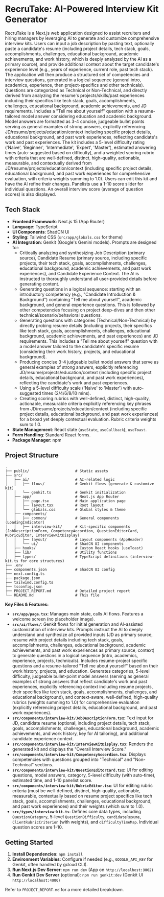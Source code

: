 
# RecruTake: AI-Powered Interview Kit Generator

RecruTake is a Next.js web application designed to assist recruiters and hiring managers by leveraging AI to generate and customize comprehensive interview kits. Users can input a job description by pasting text, optionally paste a candidate's resume (including project details, tech stack, goals, accomplishments, challenges, educational background, academic achievements, and work history, which is deeply analyzed by the AI as a primary source), and provide additional context about the target candidate's experience level (e.g., years of experience, current role, past tech stack). The application will then produce a structured set of competencies and interview questions, generated in a logical sequence (general intro, academics, experience, then project-specifics and other technicals). Questions are categorized as Technical or Non-Technical, and directly derived from analyzing the resume's projects/skills/past experiences including their specifics like tech stack, goals, accomplishments, challenges, educational background, academic achievements, and JD requirements. Includes a "Tell me about yourself" question with a resume-tailored model answer considering education and academic background. Model answers are formatted as 3-4 concise, judgeable bullet points serving as general examples of strong answers, explicitly referencing JD/resume/projects/education/context including specific project details, educational background, and past work experiences, reflecting candidate's work and past experiences. The kit includes a 5-level difficulty rating ('Naive', 'Beginner', 'Intermediate', 'Expert', 'Master'), estimated answering times (auto-suggested based on difficulty), and a weighted scoring rubric with criteria that are well-defined, distinct, high-quality, actionable, measurable, and contextually derived from JD/resume/projects/education/context (including specific project details, educational background, and past work experiences for comprehensive evaluation, with criteria weights summing to 1.0). Users can edit this kit and have the AI refine their changes. Panelists use a 1-10 score slider for individual questions. An overall interview score (average of question scores) is also displayed.

## Tech Stack

*   **Frontend Framework**: Next.js 15 (App Router)
*   **Language**: TypeScript
*   **UI Components**: ShadCN UI
*   **Styling**: Tailwind CSS (`src/app/globals.css` for theme)
*   **AI Integration**: Genkit (Google's Gemini models). Prompts are designed for:
    *   Critically analyzing and synthesizing Job Description (primary source), Candidate Resume (primary source, including specific projects, their tech stack, goals, accomplishments, challenges, educational background, academic achievements, and past work experiences), and Candidate Experience Context. The AI is instructed to thoroughly understand all user-provided details before generating content.
    *   Generating questions in a logical sequence: starting with an introductory competency (e.g., "Candidate Introduction & Background") containing "Tell me about yourself", academic background, and general experience questions. This is followed by other competencies focusing on project deep-dives and then other technical/scenario/behavioral questions.
    *   Generating questions with categories (Technical/Non-Technical) by directly probing resume details (including projects, their specifics like tech stack, goals, accomplishments, challenges, educational background, academic achievements, and past experiences) and JD requirements. This includes a "Tell me about yourself" question with a model answer tailored to the candidate's specific resume (considering their work history, projects, and educational background).
    *   Producing concise 3-4 judgeable bullet model answers that serve as general examples of strong answers, explicitly referencing JD/resume/projects/education/context (including specific project details, educational background, and past work experiences), reflecting the candidate's work and past experiences.
    *   Using a 5-level difficulty scale ('Naive' to 'Master') with auto-suggested times (2/4/6/8/10 mins).
    *   Creating scoring rubrics with well-defined, distinct, high-quality, actionable, measurable criteria explicitly referencing key phrases from JD/resume/projects/education/context (including specific project details, educational background, and past work experiences) for a broad yet deeply contextual evaluation. Rubric criteria weights sum to 1.0.
*   **State Management**: React state (`useState`, `useCallback`), `useToast`.
*   **Form Handling**: Standard React forms.
*   **Package Manager**: npm

## Project Structure

```
.
├── public/                     # Static assets
├── src/
│   ├── ai/                     # AI-related logic
│   │   ├── flows/              # Genkit flows (generate & customize kit)
│   │   └── genkit.ts           # Genkit initialization
│   ├── app/                    # Next.js App Router
│   │   ├── page.tsx            # Main application page
│   │   ├── layout.tsx          # Root layout
│   │   └── globals.css         # Global styles & theme
│   ├── components/
│   │   ├── common/             # General components (LoadingIndicator)
│   │   ├── interview-kit/      # Kit-specific components (JobDescriptionForm, CompetencyAccordion, QuestionEditorCard, RubricEditor, InterviewKitDisplay)
│   │   ├── layout/             # Layout components (AppHeader)
│   │   └── ui/                 # ShadCN UI components
│   ├── hooks/                  # Custom React hooks (useToast)
│   ├── lib/                    # Utility functions
│   ├── types/                  # TypeScript definitions (interview-kit.ts for core structures)
├── .env
├── components.json             # ShadCN UI config
├── next.config.ts
├── package.json
├── tailwind.config.ts
├── tsconfig.json
├── PROJECT_REPORT.md           # Detailed project report
└── README.md                   # This file
```

**Key Files & Features:**

*   **`src/app/page.tsx`**: Manages main state, calls AI flows. Features a welcome screen (no placeholder image).
*   **`src/ai/flows/`**: Genkit flows for initial generation and AI-assisted customization of interview kits. Prompts instruct the AI to deeply understand and synthesize all provided inputs (JD as primary source, resume with project details including tech stack, goals, accomplishments, challenges, educational background, academic achievements, and past work experiences as primary source, context) to generate questions in a logical sequence (intro, academics, experience, projects, technicals). Includes resume-project specific questions and a resume-tailored "Tell me about yourself" based on their work history, projects, and education. Generates categories, 5-level difficulty, judgeable bullet-point model answers (serving as general examples of strong answers that reflect candidate's work and past experiences, explicitly referencing context including resume projects, their specifics like tech stack, goals, accomplishments, challenges, and educational background), and context-aware, well-defined, high-quality rubrics (weights summing to 1.0) for comprehensive evaluation (explicitly referencing project details, educational background, and past work experiences).
*   **`src/components/interview-kit/JobDescriptionForm.tsx`**: Text input for JD, candidate resume (optional, including project details, tech stack, goals, accomplishments, challenges, educational background, academic achievements, and work history, key for AI tailoring), and additional candidate experience context.
*   **`src/components/interview-kit/InterviewKitDisplay.tsx`**: Renders the generated kit and displays the "Overall Interview Score."
*   **`src/components/interview-kit/CompetencyAccordion.tsx`**: Displays competencies with questions grouped into "Technical" and "Non-Technical" sections.
*   **`src/components/interview-kit/QuestionEditorCard.tsx`**: UI for editing questions, model answers, category, 5-level difficulty (with auto-time), estimated time, and 1-10 panelist score.
*   **`src/components/interview-kit/RubricEditor.tsx`**: UI for editing rubric criteria (must be well-defined, distinct, high-quality, actionable, measurable, contextually based on resume project specifics like tech stack, goals, accomplishments, challenges, educational background, and past work experiences) and their weights (which sum to 1.0).
*   **`src/types/interview-kit.ts`**: Defines core data types, including `QuestionCategory`, 5-level `QuestionDifficulty`, `candidateResume`, `ClientRubricCriterion` (with weights), and `difficultyTimeMap`. Individual question scores are 1-10.

## Getting Started

1.  **Install Dependencies**: `npm install`
2.  **Environment Variables**: Configure if needed (e.g., `GOOGLE_API_KEY` for Genkit, often handled by gcloud CLI).
3.  **Run Next.js Dev Server**: `npm run dev` (App on `http://localhost:9002`)
4.  **Run Genkit Dev Server** (optional): `npm run genkit:dev` (Genkit UI `http://localhost:4000`)

Refer to `PROJECT_REPORT.md` for a more detailed breakdown.
    
